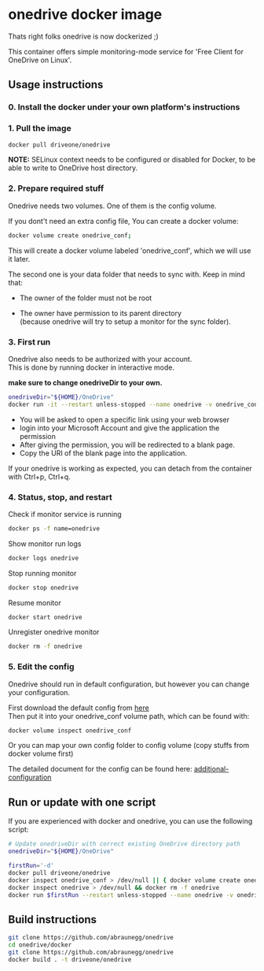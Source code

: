 # onedrive docker image

Thats right folks onedrive is now dockerized ;)

This container offers simple monitoring-mode service for 'Free Client for OneDrive on Linux'.

## Usage instructions

### 0. Install the docker under your own platform's instructions

### 1. Pull the image

```bash
docker pull driveone/onedrive
```

**NOTE:** SELinux context needs to be configured or disabled for Docker, to be able to write to OneDrive host directory.

### 2. Prepare required stuff

Onedrive needs two volumes. One of them is the config volume. 

If you dont't need an extra config file, You can create a docker volume:

```bash
docker volume create onedrive_conf;
```

This will create a docker volume labeled 'onedrive_conf', which we will use it later.

The second one is your data folder that needs to sync with. Keep in mind that:

-   The owner of the folder must not be root

-   The owner have permission to its parent directory  
    (because onedrive will try to setup a monitor for the sync folder).

### 3. First run

Onedrive also needs to be authorized with your account.  
This is done by running docker in interactive mode. 

**make sure to change onedriveDir to your own.**

```bash
onedriveDir="${HOME}/OneDrive"
docker run -it --restart unless-stopped --name onedrive -v onedrive_conf:/onedrive/conf -v "${onedriveDir}:/onedrive/data" driveone/onedrive
```

-   You will be asked to open a specific link using your web browser 
-   login into your Microsoft Account and give the application the permission  
-   After giving the permission, you will be redirected to a blank page.  
-   Copy the URI of the blank page into the application.

If your onedrive is working as expected, you can detach from the container with Ctrl+p, Ctrl+q.

### 4. Status, stop, and restart

Check if monitor service is running

```bash
docker ps -f name=onedrive
```

Show monitor run logs

```bash
docker logs onedrive
```

Stop running monitor

```bash
docker stop onedrive
```

Resume monitor

```bash
docker start onedrive
```

Unregister onedrive monitor

```bash
docker rm -f onedrive
```

### 5. Edit the config

Onedrive should run in default configuration, but however you can change your configuration.  

First download the default config from [here](https://raw.githubusercontent.com/abraunegg/onedrive/master/config)  
Then put it into your onedrive_conf volume path, which can be found with:  

```bash
docker volume inspect onedrive_conf
```

Or you can map your own config folder to config volume (copy stuffs from docker volume first)

The detailed document for the config can be found here: [additional-configuration](https://github.com/abraunegg/onedrive#additional-configuration)

## Run or update with one script

If you are experienced with docker and onedrive, you can use the following script:

```bash
# Update onedriveDir with correct existing OneDrive directory path
onedriveDir="${HOME}/OneDrive"

firstRun='-d'
docker pull driveone/onedrive
docker inspect onedrive_conf > /dev/null || { docker volume create onedrive_conf; firstRun='-it'; }
docker inspect onedrive > /dev/null && docker rm -f onedrive
docker run $firstRun --restart unless-stopped --name onedrive -v onedrive_conf:/onedrive/conf -v "${onedriveDir}:/onedrive/data" driveone/onedrive
```

## Build instructions

```bash
git clone https://github.com/abraunegg/onedrive
cd onedrive/docker
git clone https://github.com/abraunegg/onedrive
docker build . -t driveone/onedrive
```
